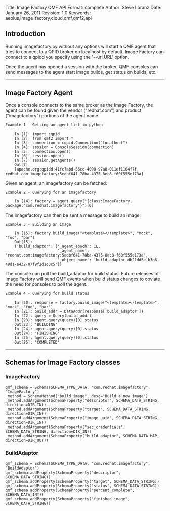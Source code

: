 Title: Image Factory QMF API
Format: complete
Author: Steve Loranz
Date: January 26, 2011
Revision: 1.0
Keywords: aeolus,image_factory,cloud,qmf,qmf2,api

## Introduction ##

Running imagefactory.py without any options will start a QMF agent that tries to connect to a QPID broker on localhost by default.  Image Factory can connect to a qpidd you specify using the '--url URL' option.

Once the agent has opened a session with the broker, QMF consoles can send messages to the agent start image builds, get status on builds, etc.

---

## Image Factory Agent ##

Once a console connects to the same broker as the Image Factory, the agent can be found given the vendor ("redhat.com") and product ("imagefactory") portions of the agent name.  

	Example 1 - Getting an agent list in python
	
		In [1]: import cqpid
		In [2]: from qmf2 import *
		In [3]: connection = cqpid.Connection("localhost")
		In [4]: session = ConsoleSession(connection)
		In [5]: connection.open()
		In [6]: session.open()
		In [7]: session.getAgents()
		Out[7]: 
		[apache.org:qpidd:41fc7abd-56cc-4090-97a8-011ef1104f7f, redhat.com:imagefactory:5edbf641-78ba-4375-8ec8-f60f555e173a]
		
Given an agent, an imagefactory can be fetched:

	Example 2 - Querying for an imagefactory
	
		In [14]: factory = agent.query("{class:ImageFactory, package:'com.redhat.imagefactory'}")[0]
		
The imagefactory can then be sent a message to build an image:

	Example 3 - Building an image
	
		In [15]: factory.build_image("<template></template>", "mock", "foo", "bar")
		Out[15]: 
		{'build_adaptor': {'_agent_epoch': 1L,
		                   '_agent_name': 'redhat.com:imagefactory:5edbf641-78ba-4375-8ec8-f60f555e173a',
		                   '_object_name': 'build_adaptor-db21dd5e-b3b6-49d1-a432-07f9f2d1c3c5'}}
		
The console can poll the build_adaptor for build status.  Future releases of Image Factory will send QMF events when build status changes to obviate the need for consoles to poll the agent.

	Example 4 - Querying for build status
	
		In [20]: response = factory.build_image("<template></template>", "mock", "foo", "bar")
		In [21]: build_addr = DataAddr(response['build_adaptor'])
		In [22]: query = Query(build_addr)
		In [23]: agent.query(query)[0].status
		Out[23]: 'BUILDING'
		In [24]: agent.query(query)[0].status
		Out[24]: 'FINISHING'
		In [25]: agent.query(query)[0].status
		Out[25]: 'COMPLETED'
		
---
## Schemas for Image Factory classes ##

### ImageFactory ###
	qmf_schema = Schema(SCHEMA_TYPE_DATA, "com.redhat.imagefactory", "ImageFactory")
    _method = SchemaMethod("build_image", desc="Build a new image")
    _method.addArgument(SchemaProperty("descriptor", SCHEMA_DATA_STRING, direction=DIR_IN))
    _method.addArgument(SchemaProperty("target", SCHEMA_DATA_STRING, direction=DIR_IN))
    _method.addArgument(SchemaProperty("image_uuid", SCHEMA_DATA_STRING, direction=DIR_IN))
    _method.addArgument(SchemaProperty("sec_credentials", SCHEMA_DATA_STRING, direction=DIR_IN))
    _method.addArgument(SchemaProperty("build_adaptor", SCHEMA_DATA_MAP, direction=DIR_OUT))
    
### BuildAdaptor ###
	qmf_schema = Schema(SCHEMA_TYPE_DATA, "com.redhat.imagefactory", "BuildAdaptor")
    qmf_schema.addProperty(SchemaProperty("descriptor", SCHEMA_DATA_STRING))
    qmf_schema.addProperty(SchemaProperty("target", SCHEMA_DATA_STRING))
    qmf_schema.addProperty(SchemaProperty("status", SCHEMA_DATA_STRING))
    qmf_schema.addProperty(SchemaProperty("percent_complete", SCHEMA_DATA_INT))
    qmf_schema.addProperty(SchemaProperty("finished_image", SCHEMA_DATA_STRING))
    
